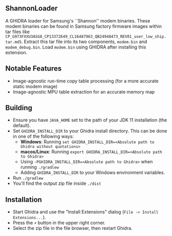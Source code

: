 ## ShannonLoader

A GHIDRA loader for Samsung's ``Shannon'' modem binaries. These modem binaries can be found in Samsung factory firmware images within tar files like `CP_G973FXXU3ASG8_CP13372649_CL16487963_QB24948473_REV01_user_low_ship.tar.md5`. Extract this tar file into its two components, `modem.bin` and `modem_debug.bin`. Load `modem.bin` using GHIDRA after installing this extension.

## Notable Features
* Image-agnostic run-time copy table processing (for a more accurate static modem image)
* Image-agnostic MPU table extraction for an accurate memory map

## Building
- Ensure you have ``JAVA_HOME`` set to the path of your JDK 11 installation (the default).
- Set ``GHIDRA_INSTALL_DIR`` to your Ghidra install directory. This can be done in one of the following ways:
    - **Windows**: Running ``set GHIDRA_INSTALL_DIR=<Absolute path to Ghidra without quotations>``
    - **macos/Linux**: Running ``export GHIDRA_INSTALL_DIR=<Absolute path to Ghidra>``
    - Using ``-PGHIDRA_INSTALL_DIR=<Absolute path to Ghidra>`` when running ``./gradlew``
    - Adding ``GHIDRA_INSTALL_DIR`` to your Windows environment variables.
- Run ``./gradlew``
- You'll find the output zip file inside `./dist`

## Installation
- Start Ghidra and use the "Install Extensions" dialog (``File -> Install Extensions...``).
- Press the ``+`` button in the upper right corner.
- Select the zip file in the file browser, then restart Ghidra.

